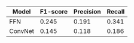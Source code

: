 | Model | F1-score | Precision | Recall |
| --- | --- | --- | --- | 
| FFN | 0.245 | 0.191 | 0.341 | 
| ConvNet | 0.145 | 0.118 | 0.186 | 
